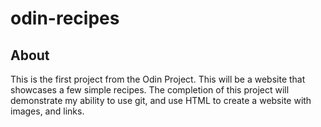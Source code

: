 # odin-recipes
## About
This is the first project from the Odin Project. This will be a website that showcases a few simple recipes. The completion of this project will demonstrate my ability to use git, and use HTML to create a website with images, and links. 